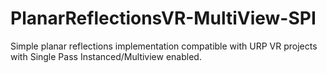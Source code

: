# PlanarReflectionsVR-MultiView-SPI
 Simple planar reflections implementation compatible with URP VR projects with Single Pass Instanced/Multiview enabled.
